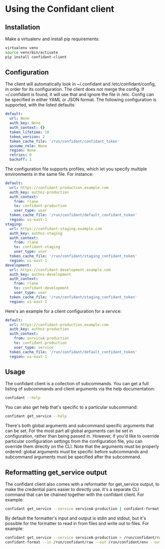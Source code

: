# Using the Confidant client

## Installation

Make a virtualenv and install pip requirements:

```bash
virtualenv venv
source venv/bin/activate
pip install confidant-client
```

## Configuration

The client will automatically look in ~/.confidant and /etc/confidant/config,
in order for its configuration. The client does not merge the config. If
~/.confidant is found, it will use that and ignore the file in /etc. Config can
be specified in either YAML or JSON format. The following configuration is
supported, with the listed defaults:

```yaml
default:
  url: None
  auth_key: None
  auth_context: {}
  token_lifetime: 10
  token_version: 2
  token_cache_file: '/run/confidant/confidant_token'
  assume_role: None
  region: None
  retries: 0
  backoff: 1
```

The configuration file supports profiles, which let you specify multiple
environments in the same file. For instance:

```yaml
default:
  url: https://confidant-production.example.com
  auth_key: authnz-production
  auth_context:
    from: rlane
    to: confidant-production
    user_type: user
  token_cache_file: '/run/confidant/default_confidant_token'
  region: us-east-1
staging:
  url: https://confidant-staging.example.com
  auth_key: authnz-staging
  auth_context:
    from: rlane
    to: confidant-staging
    user_type: user
  token_cache_file: '/run/confidant/staging_confidant_token'
  region: us-east-1
development:
  url: https://confidant-development.example.com
  auth_key: authnz-development
  auth_context:
    from: rlane
    to: confidant-development
    user_type: user
  token_cache_file: '/run/confidant/staging_confidant_token'
  region: us-east-1
```

Here's an example for a client configuration for a service:

```yaml
default:
  url: https://confidant-production.example.com
  auth_key: authnz-production
  auth_context:
    from: serviceA-production
    to: confidant-production
    user_type: service
  token_cache_file: '/run/confidant/default_confidant_token'
  region: us-east-1
```

## Usage

The confidant client is a collection of subcommands. You can get a full listing
of subcommands and client arguments via the help documentation:

```bash
confidant --help
```

You can also get help that's specific to a particular subcommand:

```bash
confidant get_service --help
```

There's both global arguments and subcommand specific arguments that can be
set. For the most part all global arguments can be set in configuration, rather
than being passed in. However, if you'd like to override particular
configuration settings from the configuration file, you can override them
directly on the CLI. Note that the arguments must be properly ordered: global
arguments must be specific before subcommands and subcommand arguments must be
specified after the subcommand.

## Reformatting get\_service output

The confidant client also comes with a reformatter for get\_service output, to
make the credential pairs easier to directly use. It's a separate CLI command
that can be chained together with the confidant client. For example:

```bash
confidant get_service --service serviceA-production | confidant-format --out-format env_export --out /run/confidant/env
```

By default the formatter's input and output is stdin and stdout, but it's
possible for the formatter to read in from files and write out to files. For
example:

```bash
confidant get_service --service serviceA-production > /run/confidant/raw
confidant-format --in /run/confidant/raw --out /run/confidant/env --out-format env_export
```
